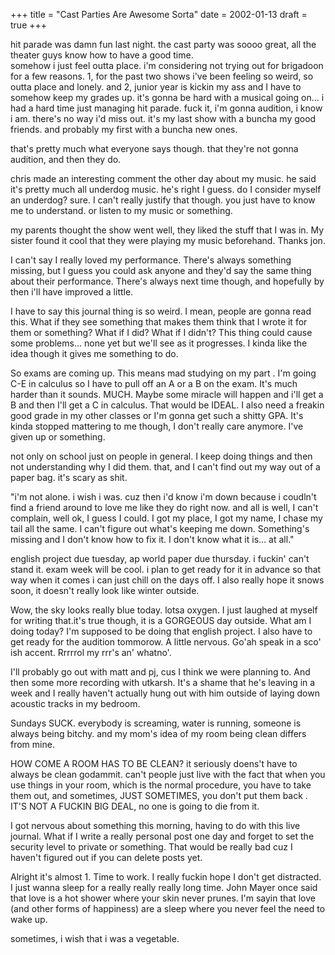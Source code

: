 +++
title = "Cast Parties Are Awesome Sorta"
date = 2002-01-13
draft = true
+++

hit parade was damn fun last night. the cast party was soooo great, all the theater guys know how to have a good time.  
somehow i just feel outta place. i'm considering not trying out for brigadoon for a few reasons. 1, for the past two shows i've been feeling so weird, so outta place and lonely. and 2, junior year is kickin my ass and I have to somehow keep my grades up. it's gonna be hard with a musical going on&#8230; i had a hard time just managing hit parade. fuck it, i'm gonna audition, i know i am. there's no way i'd miss out. it's my last show with a buncha my good friends. and probably my first with a buncha new ones.

that's pretty much what everyone says though. that they're not gonna audition, and then they do.

chris made an interesting comment the other day about my music. he said it's pretty much all underdog music. he's right I guess. do I consider myself an underdog? sure. I can't really justify that though. you just have to know me to understand. or listen to my music or something.

my parents thought the show went well, they liked the stuff that I was in. My sister found it cool that they were playing my music beforehand. Thanks jon.

I can't say I really loved my performance. There's always something missing, but I guess you could ask anyone and they'd say the same thing about their performance. There's always next time though, and hopefully by then i'll have improved a little.

I have to say this journal thing is so weird. I mean, people are gonna read this. What if they see something that makes them think that I wrote it for them or something? What if I did? What if I didn't? This thing could cause some problems&#8230; none yet but we'll see as it progresses. I kinda like the idea though it gives me something to do.

So exams are coming up. This means mad studying on my part . I'm going C-E in calculus so I have to pull off an A or a B on the exam. It's much harder than it sounds. MUCH. Maybe some miracle will happen and i'll get a B and then I'll get a C in calculus. That would be IDEAL. I also need a freakin good grade in my other classes or I'm gonna get such a shitty GPA. It's kinda stopped mattering to me though, I don't really care anymore. I've given up or something.

not only on school just on people in general. I keep doing things and then not understanding why I did them. that, and I can't find out my way out of a paper bag. it's scary as shit.

"i'm not alone. i wish i was. cuz then i'd know i'm down because i coudln't find a friend around to love me like they do right now. and all is well, I can't complain, well ok, I guess I could. I got my place, I got my name, I chase my tail all the same. I can't figure out what's keeping me down. Something's missing and I don't know how to fix it. I don't know what it is&#8230; at all."

english project due tuesday, ap world paper due thursday. i fuckin' can't stand it. exam week will be cool. i plan to get ready for it in advance so that way when it comes i can just chill on the days off. I also really hope it snows soon, it doesn't really look like winter outside.

Wow, the sky looks really blue today. lotsa oxygen. I just laughed at myself for writing that.it's true though, it is a GORGEOUS day outside. What am I doing today? I'm supposed to be doing that english project. I also have to get ready for the audition tommorow. A little nervous. Go'ah speak in a sco' ish accent. Rrrrrol my rrr's an' whatno'.

I'll probably go out with matt and pj, cus I think we were planning to. And then some more recording with utkarsh. It's a shame that he's leaving in a week and I really haven't actually hung out with him outside of laying down acoustic tracks in my bedroom.

Sundays SUCK. everybody is screaming, water is running, someone is always being bitchy. and my mom's idea of my room being clean differs from mine.

HOW COME A ROOM HAS TO BE CLEAN? it seriously doens't have to always be clean godammit. can't people just live with the fact that when you use things in your room, which is the normal procedure, you have to take them out, and sometimes, JUST SOMETIMES, you don't put them back . IT'S NOT A FUCKIN BIG DEAL, no one is going to die from it.

I got nervous about something this morning, having to do with this live journal. What if I write a really personal post one day and forget to set the security level to private or something. That would be really bad cuz I haven't figured out if you can delete posts yet.

Alright it's almost 1. Time to work. I really fuckin hope I don't get distracted. I just wanna sleep for a really really really long time. John Mayer once said that love is a hot shower where your skin never prunes. I'm sayin that love (and other forms of happiness) are a sleep where you never feel the need to wake up.

sometimes, i wish that i was a vegetable.